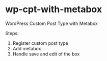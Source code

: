 # wp-cpt-with-metabox
WordPress Custom Post Type with Metabox


Steps:
  1. Register custom post type
  2. Add metabox
  3. Handle save and edit of the box
